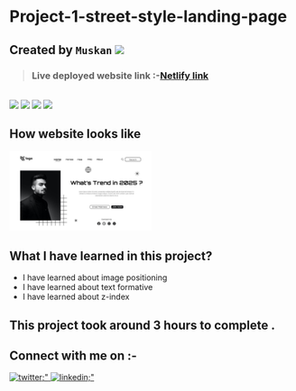 # Project-1-street-style-landing-page 

##  Created by `Muskan` <img src="https://media.giphy.com/media/hvRJCLFzcasrR4ia7z/giphy.gif" width="25px">
> ### **Live deployed website link** :-[Netlify link](https://street-style-landingpage.netlify.app/)
<br>
<span>
<img src="https://img.shields.io/badge/html-5-orange">
<img src="https://img.shields.io/badge/css-3-brightgreen">
  <img src="https://img.shields.io/badge/Netlify-deploy-critical">
  <img src="https://img.shields.io/badge/github-deploy-yellow">
</span>


##  How website looks like

<img src="https://github.com/Muskan-creator/street-style-landing-page/blob/master/1.png" height="60%" width="50%">

## What I have learned in this project?

  - I have learned about image positioning
  - I have learned about text formative
  - I have learned about z-index


## This project took around 3 hours to complete .

## Connect with me on :-
<a href="https://twitter.com/Muskan11548907?s=08" target="_blank">
    <img src=https://img.shields.io/badge/twitter-%2300acee.svg?&style=for-the-badge&logo=twitter&logoColor=white alt=twitter;" />
  </a>
  <a href="https://www.linkedin.com/in/muskan-bansal-095601189/" target="_blank">
    <img src=https://img.shields.io/badge/LinkedIn-0077B5?style=for-the-badge&logo=linkedin&logoColor=white alt=linkedin;" />
  </a>
